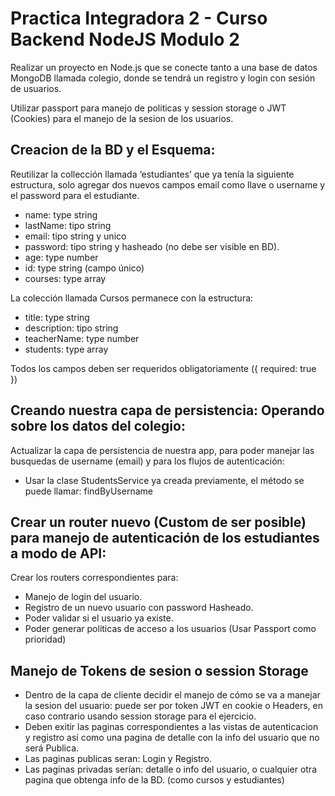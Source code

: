 # Practica Integradora 2 - Curso Backend NodeJS Modulo 2

Realizar un proyecto en Node.js que se conecte tanto a una base de datos MongoDB llamada colegio, donde se tendrá un registro y login con sesión de usuarios. 

Utilizar passport para manejo de politicas y session storage o JWT (Cookies) para el manejo de la sesion de los usuarios.

## Creacion de la BD y el Esquema:

Reutilizar la collección llamada ‘estudiantes’ que ya tenía la siguiente estructura, solo agregar dos nuevos campos email como llave o username y el password para el estudiante.
- name: type string
- lastName: tipo string
- email: tipo string y unico
- password: tipo string y hasheado (no debe ser visible en BD).
- age: type number
- id: type string (campo único)
- courses: type array

La colección llamada Cursos permanece con la estructura:

- title: type string
- description: tipo string
- teacherName: type number
- students: type array

Todos los campos deben ser requeridos obligatoriamente ({ required: true })

## Creando nuestra capa de persistencia: Operando sobre los datos del colegio:

Actualizar la capa de persistencia de nuestra app, para poder manejar las busquedas de username (email) y para los flujos de autenticación:

- Usar la clase StudentsService ya creada previamente, el método se puede llamar: findByUsername

## Crear un router nuevo (Custom de ser posible) para manejo de autenticación de los estudiantes a modo de API: 
Crear los routers correspondientes para:

- Manejo de login del usuario.
- Registro de un nuevo usuario con password Hasheado.
- Poder validar si el usuario ya existe.
- Poder generar politicas de acceso a los usuarios (Usar Passport como prioridad)

## Manejo de Tokens de sesion o session Storage

- Dentro de la capa de cliente decidir el manejo de cómo se va a manejar la sesion del usuario: puede ser por token JWT en cookie o Headers, en caso contrario usando session storage para el ejercicio.
- Deben exitir las paginas correspondientes a las vistas de autenticacion y registro así como una pagina de detalle con la info del usuario que no será Publica.
- Las paginas publicas seran: Login y Registro.
- Las paginas privadas serían: detalle o info del usuario, o cualquier otra pagina que obtenga info de la BD. (como cursos y estudiantes)